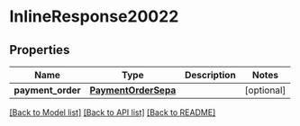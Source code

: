 # InlineResponse20022

## Properties
Name | Type | Description | Notes
------------ | ------------- | ------------- | -------------
**payment_order** | [**PaymentOrderSepa**](PaymentOrderSepa.md) |  | [optional] 

[[Back to Model list]](../README.md#documentation-for-models) [[Back to API list]](../README.md#documentation-for-api-endpoints) [[Back to README]](../README.md)


